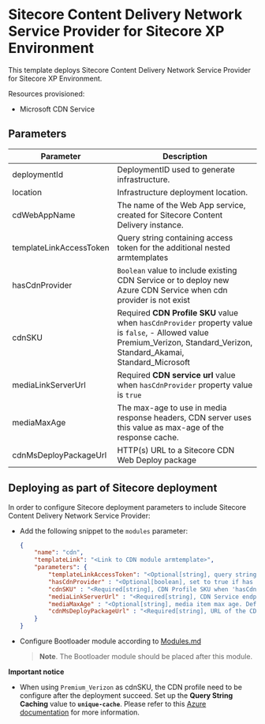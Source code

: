 # Sitecore Content Delivery Network Service Provider for Sitecore XP Environment

This template deploys Sitecore Content Delivery Network Service Provider for Sitecore XP Environment.

Resources provisioned:

- Microsoft CDN Service

## Parameters

| Parameter                                    | Description
-----------------------------------------------|------------------------------------------------
| deploymentId                                 | DeploymentID used to generate infrastructure.
| location                                     | Infrastructure deployment location.
| cdWebAppName                                 | The name of the Web App service, created for Sitecore Content Delivery instance.
| templateLinkAccessToken                      | Query string containing access token for the additional nested armtemplates
| hasCdnProvider                               | `Boolean` value to include existing CDN Service or to deploy new Azure CDN Service when cdn provider is not exist
| cdnSKU                                       | Required **CDN Profile SKU** value when `hasCdnProvider` property value is `false`, - Allowed value Premium_Verizon, Standard_Verizon, Standard_Akamai, Standard_Microsoft
| mediaLinkServerUrl                           | Required **CDN service url** value when `hasCdnProvider` property value is `true`
| mediaMaxAge                                  | The max-age to use in media response headers, CDN server uses this value as max-age of the response cache.
| cdnMsDeployPackageUrl                        | HTTP(s) URL to a Sitecore CDN Web Deploy package

## Deploying as part of Sitecore deployment

In order to configure Sitecore deployment parameters to include Sitecore Content Delivery Network Service Provider:

- Add the following snippet to the `modules` parameter:

  ```JSON
  {
      "name": "cdn",
      "templateLink": "<Link to CDN module armtemplate>",
      "parameters": {
          "templateLinkAccessToken": "<Optional[string], query string of access token. Default: "">",
          "hasCdnProvider" : "<Optional[boolean], set to true if has existing CDN Service. Default: false>",
          "cdnSKU" : "<Required[string], CDN Profile SKU when 'hasCdnProvider' property is set to false, default: "Standard_Akamai">",
          "mediaLinkServerUrl" : "<Required[string], CDN Service endpoint url when 'hasCdnProvider' property is set to true, default: "">",
          "mediaMaxAge" : "<Optional[string], media item max age. Default: "7.00:00:00">",
          "cdnMsDeployPackageUrl" : "<Required[string], URL of the CDN WDP file *.scwdp.zip>"
      }
  }
  ```

- Configure Bootloader module according to [Modules.md](../../MODULES.md)
  > **Note**. The Bootloader module should be placed after this module.

**Important notice**

- When using `Premium_Verizon` as cdnSKU, the CDN profile need to be configure after the deployment succeed. Set up the **Query String Caching** value to **`unique-cache`**. Please refer to this [Azure documentation](https://docs.microsoft.com/en-us/azure/cdn/cdn-query-string-premium) for more information.

